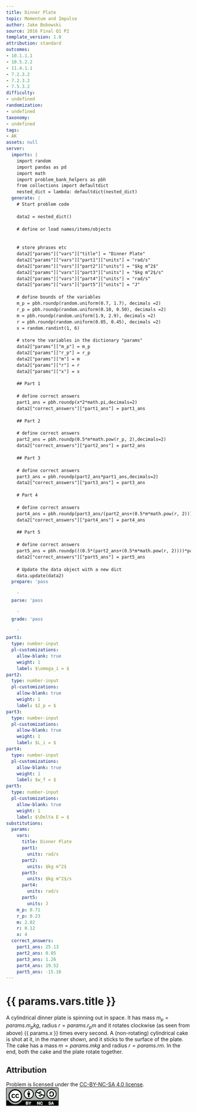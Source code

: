 ```yaml
---
title: Dinner Plate
topic: Momentum and Impulse
author: Jake Bobowski
source: 2016 Final Q1 P2
template_version: 1.0
attribution: standard
outcomes:
- 10.1.1.1
- 10.5.2.2
- 11.4.1.1
- 7.2.3.2
- 7.2.3.2
- 7.5.3.2
difficulty:
- undefined
randomization:
- undefined
taxonomy:
- undefined
tags:
- AK
assets: null
server:
  imports: |
    import random
    import pandas as pd
    import math
    import problem_bank_helpers as pbh
    from collections import defaultdict
    nested_dict = lambda: defaultdict(nested_dict)
  generate: |
    # Start problem code

    data2 = nested_dict()

    # define or load names/items/objects


    # store phrases etc
    data2["params"]["vars"]["title"] = "Dinner Plate"
    data2["params"]["vars"]["part1"]["units"] = "rad/s"
    data2["params"]["vars"]["part2"]["units"] = "$kg m^2$"
    data2["params"]["vars"]["part3"]["units"] = "$kg m^2$/s"
    data2["params"]["vars"]["part4"]["units"] = "rad/s"
    data2["params"]["vars"]["part5"]["units"] = "J"

    # define bounds of the variables
    m_p = pbh.roundp(random.uniform(0.7, 1.7), decimals =2)
    r_p = pbh.roundp(random.uniform(0.10, 0.50), decimals =2)
    m = pbh.roundp(random.uniform(1.9, 2.9), decimals =2)
    r = pbh.roundp(random.uniform(0.05, 0.45), decimals =2)
    x = random.randint(1, 6)

    # store the variables in the dictionary "params"
    data2["params"]["m_p"] = m_p
    data2["params"]["r_p"] = r_p
    data2["params"]["m"] = m
    data2["params"]["r"] = r
    data2["params"]["x"] = x

    ## Part 1

    # define correct answers
    part1_ans = pbh.roundp(x*2*math.pi,decimals=2)
    data2["correct_answers"]["part1_ans"] = part1_ans

    ## Part 2

    # define correct answers
    part2_ans = pbh.roundp(0.5*m*math.pow(r_p, 2),decimals=2)
    data2["correct_answers"]["part2_ans"] = part2_ans

    ## Part 3

    # define correct answers
    part3_ans = pbh.roundp(part2_ans*part1_ans,decimals=2)
    data2["correct_answers"]["part3_ans"] = part3_ans

    # Part 4

    # define correct answers
    part4_ans = pbh.roundp(part3_ans/(part2_ans+(0.5*m*math.pow(r, 2))),decimals=2)
    data2["correct_answers"]["part4_ans"] = part4_ans

    ## Part 5

    # define correct answers
    part5_ans = pbh.roundp(((0.5*(part2_ans+(0.5*m*math.pow(r, 2))))*part4_ans) - (0.5*(part2_ans)*math.pow(part1_ans,2)),decimals=2)
    data2["correct_answers"]["part5_ans"] = part5_ans

    # Update the data object with a new dict
    data.update(data2)
  prepare: 'pass

    '
  parse: 'pass

    '
  grade: 'pass

    '
part1:
  type: number-input
  pl-customizations:
    allow-blank: true
    weight: 1
    label: $\omega_i = $
part2:
  type: number-input
  pl-customizations:
    allow-blank: true
    weight: 1
    label: $I_p = $
part3:
  type: number-input
  pl-customizations:
    allow-blank: true
    weight: 1
    label: $L_i = $
part4:
  type: number-input
  pl-customizations:
    allow-blank: true
    weight: 1
    label: $w_f = $
part5:
  type: number-input
  pl-customizations:
    allow-blank: true
    weight: 1
    label: $\Delta E = $
substitutions:
  params:
    vars:
      title: Dinner Plate
      part1:
        units: rad/s
      part2:
        units: $kg m^2$
      part3:
        units: $kg m^2$/s
      part4:
        units: rad/s
      part5:
        units: J
    m_p: 0.71
    r_p: 0.23
    m: 2.02
    r: 0.12
    x: 4
  correct_answers:
    part1_ans: 25.13
    part2_ans: 0.05
    part3_ans: 1.26
    part4_ans: 19.52
    part5_ans: -15.16
---
```

# {{ params.vars.title }}
A cylindrical dinner plate is spinning out in space. It has mass $m_p = {{params.m_p}} kg$, radius $r = {{ params.r_p }} m$ and it rotates clockwise (as seen from above) {{ params.x }} times every second.
A (non-rotating) cylindrical cake is shot at it, in the manner shown, and it sticks to the surface of the plate.
The cake has a mass $m = {{ params.m }} kg$ and radius $r = {{ params.r }} m$.
In the end, both the cake and the plate rotate together.

## Attribution

Problem is licensed under the [CC-BY-NC-SA 4.0 license](https://creativecommons.org/licenses/by-nc-sa/4.0/).
![The Creative Commons 4.0 license requiring attribution-BY, non-commercial-NC, and share-alike-SA license.](https://raw.githubusercontent.com/firasm/bits/master/by-nc-sa.png)